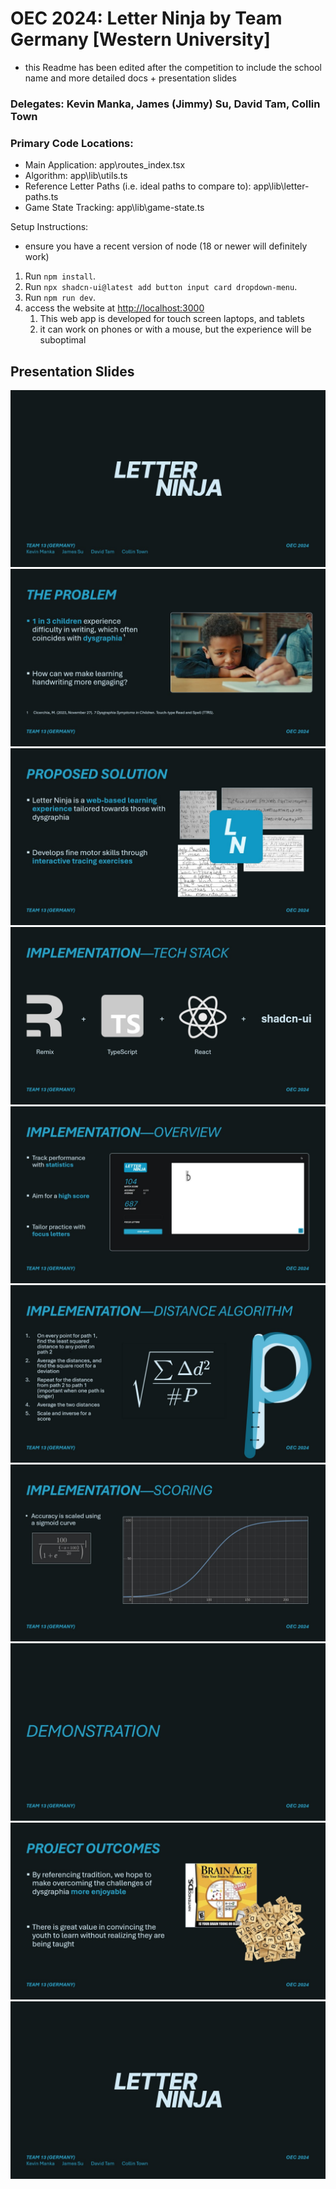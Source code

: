 # OEC 2024: Letter Ninja by Team Germany [Western University]
- this Readme has been edited after the competition to include the school name and more detailed docs + presentation slides 

### Delegates: Kevin Manka, James (Jimmy) Su, David Tam, Collin Town

### Primary Code Locations:
- Main Application: app\routes\_index.tsx
- Algorithm: app\lib\utils.ts
- Reference Letter Paths (i.e. ideal paths to compare to): app\lib\letter-paths.ts
- Game State Tracking: app\lib\game-state.ts

Setup Instructions:
- ensure you have a recent version of node (18 or newer will definitely work)
1. Run `npm install`.
2. Run `npx shadcn-ui@latest add button input card dropdown-menu`.
3. Run `npm run dev`.
4. access the website at [http://localhost:3000](http://localhost:3000)
   1. This web app is developed for touch screen laptops, and tablets
   2. it can work on phones or with a mouse, but the experience will be suboptimal

## Presentation Slides

![](slides/Slide1.jpg)
![](slides/Slide2.jpg)
![](slides/Slide3.jpg)
![](slides/Slide4.jpg)
![](slides/Slide5.jpg)
![](slides/Slide6.jpg)
![](slides/Slide7.jpg)
![](slides/Slide8.jpg)
![](slides/Slide9.jpg)
![](slides/Slide10.jpg)